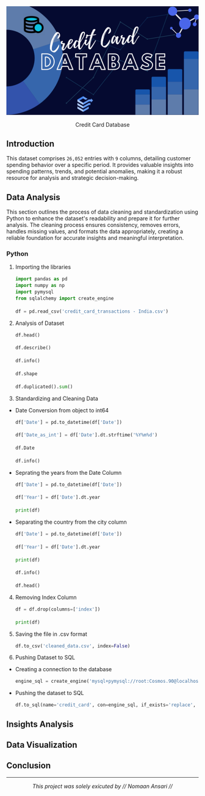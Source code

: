<div align="center" >
    <img src="Images/poster.png" alt="poster" width="650">
    <p> Credit Card Database</p>
</div>


## Introduction
 
 This dataset comprises `26,052` entries with `9` columns, detailing customer spending behavior over a specific period. It provides valuable insights into spending patterns, trends, and potential anomalies, making it a robust resource for analysis and strategic decision-making.


## Data Analysis

This section outlines the process of data cleaning and standardization using Python to enhance the dataset's readability and prepare it for further analysis. The cleaning process ensures consistency, removes errors, handles missing values, and formats the data appropriately, creating a reliable foundation for accurate insights and meaningful interpretation.

### Python

1. Importing the libraries
    ```python
    import pandas as pd 
    import numpy as np
    import pymysql
    from sqlalchemy import create_engine

    df = pd.read_csv('credit_card_transactions - India.csv')
    ```

2. Analysis of Dataset
   ```python
   df.head()

   df.describe()

   df.info()

   df.shape

   df.duplicated().sum()
   ```

3. Standardizing and Cleaning Data
   
- Date Conversion from object to int64
   ```python
   df['Date'] = pd.to_datetime(df['Date'])
   
   df['Date_as_int'] = df['Date'].dt.strftime('%Y%m%d')
   
   df.Date

   df.info()
   ```

- Seprating the years from the Date Column
   ```python
   df['Date'] = pd.to_datetime(df['Date'])
   
   df['Year'] = df['Date'].dt.year
   
   print(df)
   ```

- Separating the country from the city column
   ```python
   df['Date'] = pd.to_datetime(df['Date'])
   
   df['Year'] = df['Date'].dt.year
   
   print(df)

   df.info()

   df.head()
   ```

4. Removing Index Column
   ```python
   df = df.drop(columns=['index'])

   print(df)
   ```

5. Saving the file in .csv format
   ```python
   df.to_csv('cleaned_data.csv', index=False)
   ```

6. Pushing Dataset to SQL

- Creating a connection to the database
   ```python
   engine_sql = create_engine('mysql+pymysql://root:Cosmos.90@localhost:3306/credit_card_db')
   ```

- Pushing the dataset to SQL
   ```python
   df.to_sql(name='credit_card', con=engine_sql, if_exists='replace', index=False)
   ```

## Insights Analysis

## Data Visualization

## Conclusion

---

<p align="center">
 <i>This project was solely exicuted by // Nomaan Ansari //</i>
</p>


